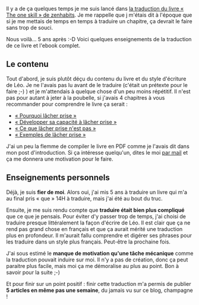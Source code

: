 <!-- 
.. title: Fin de la traduction de « The One Skill » de zenhabits
.. slug: fin-traduction-the-one-skill-de-zenhabits
.. date: 2019-08-26 17:20:00+01:00
.. tags: Traduction, Zen habits, L'unique compétence
.. category: 
.. link: 
.. description: 
.. type: text
-->

Il y a de ça quelques temps je me suis lancé dans [la traduction du livre « The one skill » de zenhabits](/blog/traduction-du-livre-the-one-skill-de-zenhabits/). Je me rappelle que j m'étais dit à l'époque que si je me mettais de temps en temps à traduire un chapitre, ça devrait le faire sans trop de souci.

Nous voilà… 5 ans après :-D Voici quelques enseignements de la traduction de ce livre et l'ebook complet.

<!-- TEASER_END -->

## Le contenu

Tout d'abord, je suis plutôt déçu du contenu du livre et du style d'écriture de Léo. Je ne l'avais pas lu avant de le traduire (c'était un prétexte pour le faire ;-) ) et je m'attendais à quelque chose d'un peu moins répétitif. Il n'est pas pour autant à jeter à la poubelle, si j'avais 4 chapitres à vous recommander pour comprendre le livre ça serait :

- [« Pourquoi lâcher prise »](/blog/pourquoi-lacher-prise/)
- [« Développer sa capacité à lâcher prise »](/blog/developper-sa-capacite-a-lacher-prise/)
- [« Ce que lâcher prise n'est pas »](/blog/ce-que-le-lacher-prise-n-est-pas/)
- [« Exemples de lâcher prise »](/blog/exemples-de-lacher-prise/)

J'ai un peu la flemme de compiler le livre en PDF comme je l'avais dit dans mon post d'introduction. Si ça intéresse quelqu'un, dites le moi [par mail](vincent@jousse.org) et ça me donnera une motivation pour le faire.

## Enseignements personnels

Déjà, je suis __fier de moi__. Alors oui, j'ai mis 5 ans à traduire un livre qui m'a au final pris « que » 14H à traduire, mais j'ai été au bout du truc.

Ensuite, je me suis rendu compte que __traduire était bien plus compliqué__ que ce que je pensais. Pour éviter d'y passer trop de temps, j'ai choisi de traduire presque littéralement la façon d'écrire de Léo. Il est clair que ça ne rend pas grand chose en français et que ça aurait mérité une traduction plus en profondeur. Il m'aurait fallu comprendre et digérer ses phrases pour les traduire dans un style plus français. Peut-être la prochaine fois.

J'ai sous estimé le __manque de motivation qu'une tâche mécanique__ comme la traduction pouvait induire sur moi. Il n'y a pas de création, donc ça peut paraitre plus facile, mais moi ça me démoralise au plus au point. Bon à savoir pour la suite ;-)

Et pour finir sur un point positif : finir cette traduction m'a permis de publier __5 articles en même pas une semaine__, du jamais vu sur ce blog, champagne !
